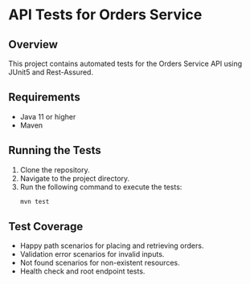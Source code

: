 # API Tests for Orders Service

## Overview
This project contains automated tests for the Orders Service API using JUnit5 and Rest-Assured.

## Requirements
- Java 11 or higher
- Maven

## Running the Tests
1. Clone the repository.
2. Navigate to the project directory.
3. Run the following command to execute the tests:
   ```bash
   mvn test
   ```

## Test Coverage
- Happy path scenarios for placing and retrieving orders.
- Validation error scenarios for invalid inputs.
- Not found scenarios for non-existent resources.
- Health check and root endpoint tests.